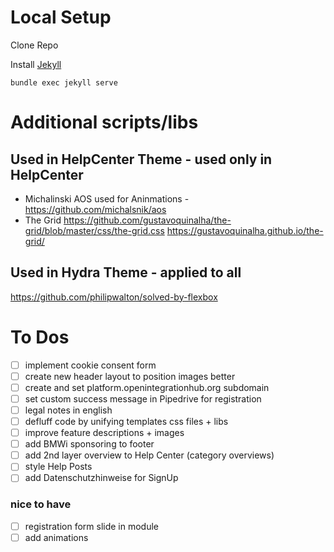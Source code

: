 # Local Setup
Clone Repo

Install [Jekyll](http://jekyllrb.com/)

```
bundle exec jekyll serve
```
# Additional scripts/libs

## Used in HelpCenter Theme - used only in HelpCenter
- Michalinski AOS used for Aninmations - https://github.com/michalsnik/aos
- The Grid
https://github.com/gustavoquinalha/the-grid/blob/master/css/the-grid.css
https://gustavoquinalha.github.io/the-grid/

## Used in Hydra Theme - applied to all
https://github.com/philipwalton/solved-by-flexbox

# To Dos 
- [ ] implement cookie consent form
- [ ] create new header layout to position images better
- [ ] create and set platform.openintegrationhub.org subdomain
- [ ] set custom success message in Pipedrive for registration
- [ ] legal notes in english
- [ ] defluff code by unifying templates css files + libs
- [ ] improve feature descriptions + images
- [ ] add BMWi sponsoring to footer
- [ ] add 2nd layer overview to Help Center (category overviews)
- [ ] style Help Posts
- [ ] add Datenschutzhinweise for SignUp

### nice to have
- [ ] registration form slide in module
- [ ] add animations
